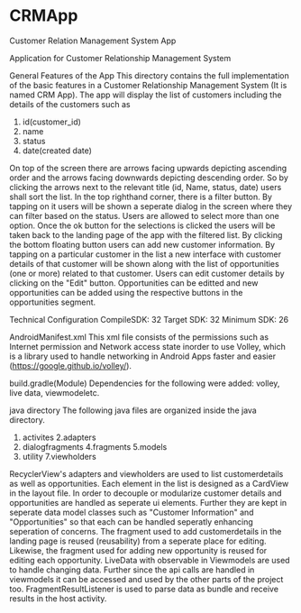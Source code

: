 # CRMApp
Customer Relation Management System App

Application for Customer Relationship Management System 

General Features of the App
This directory contains the full implementation of the basic features in a Customer Relationship Management System (It is named CRM App). The app will display the list of customers including the details of the customers such as
1. id(customer_id)
2. name
3. status 
4. date(created date)


On top of the screen there are arrows facing upwards depicting ascending order and the arrows facing downwards depicting descending order. So by clicking the arrows next to the relevant title (id, Name, status, date) users shall sort the list. In the top righthand corner, there is a filter button. By tapping on it users will be shown a seperate dialog in the screen where they can filter based on the status. Users are allowed to select more than one option. Once the ok button for the selections is clicked the users will be taken back to the landing page of the app with the filtered list.
By clicking the bottom floating button users can add new customer information. By tapping on a particular customer in the list a new interface with customer details of that customer will be shown along with the list of opportunities (one or more) related to that customer. Users can edit customer details by clicking on the "Edit" button. Opportunities can be editted and new opportunities can be added using the respective buttons in the opportunities segment.

Technical Configuration
CompileSDK: 32
Target SDK: 32
Minimum SDK: 26

AndroidManifest.xml 
This xml file consists of the permissions such as Internet permission and Network access state inorder to use Volley, which is a library used to handle networking in Android Apps faster and easier (https://google.github.io/volley/).

build.gradle(Module)
Dependencies for the following were added:
volley, live data, viewmodeletc.

java directory 
The following java files are organized inside the java directory. 
1. activites 
2.adapters
3. dialogfragments
4.fragments
5.models
6. utility
7.viewholders

RecyclerView's adapters and viewholders are used to list customerdetails as well as opportunities. Each element in the list is designed as a CardView in the layout file. In order to decouple or modularize customer details and opportunities are handled as seperate ui elements. Further they are kept in seperate data model classes such as "Customer Information" and "Opportunities" so that each can be handled seperatly enhancing seperation of concerns. The fragment used to add customerdetails in the landing page is reused (reusability) from a seperate place for editing. Likewise, the fragment used for adding new opportunity is reused for editing each opportunity. LiveData with observable in Viewmodels are used to handle changing data. Further since the api calls are handled in viewmodels it can be accessed and used by the other parts of the project too. FragmentResultListener is used to parse data as bundle and receive results in the host activity.

